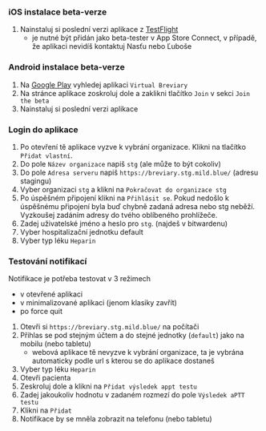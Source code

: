 ### iOS instalace beta-verze
1. Nainstaluj si poslední verzi aplikace z [TestFlight](https://developer.apple.com/testflight/)
   - je nutné být přidán jako beta-tester v App Store Connect, v případě, že aplikaci nevidíš kontaktuj Nasťu nebo Ľuboše

### Android instalace beta-verze
1. Na [Google Play](https://play.google.com/store/games?hl=en&gl=US) vyhledej aplikaci `Virtual Breviary`
2. Na stránce aplikace zoskroluj dole a zaklikni tlačítko `Join` v sekci `Join the beta`
3. Nainstaluj si poslední verzi aplikace

### Login do aplikace
1. Po otevření tě aplikace vyzve k vybrání organizace. Klikni na tlačítko `Přidat vlastní`.
2. Do pole `Název organizace` napiš `stg` (ale může to být cokoliv)
3. Do pole `Adresa serveru` napiš `https://breviary.stg.mild.blue/` (adresu stagingu)
4. Vyber organizaci `stg` a klikni na `Pokračovat do organizace stg`
5. Po úspěšném připojení klikni na `Přihlásit se`. Pokud nedošlo k úspěšnému připojení byla buď chybně zadaná adresa nebo stg neběží. Vyzkoušej zadáním adresy do tvého oblíbeného prohlížeče.
6. Zadej uživatelské jméno a heslo pro `stg`. (najdeš v bitwardenu)
7. Vyber hospitalizační jednotku default
8. Vyber typ léku `Heparin`

### Testování notifikací
Notifikace je potřeba testovat v 3 režimech
- v otevřené aplikaci
- v minimalizované aplikaci (jenom klasiky zavřít)
- po force quit 

1. Otevři si `https://breviary.stg.mild.blue/` na počítači
2. Přihlas se pod stejným účtem a do stejné jednotky (`default`) jako na mobilu (nebo tabletu)
   - webová aplikace tě nevyzve k vybrání organizace, ta je vybrána automaticky podle url s kterou se do aplikace dostaneš
3. Vyber typ léku `Heparin`
4. Otevři pacienta
5. Zeskroluj dole a klikni na `Přidat výsledek appt testu`
6. Zadej jakoukoliv hodnotu v zadaném rozmezí do pole `Výsledek aPTT testu`
7. Klikni na `Přidat`
8. Notifikace by se mněla zobrazit na telefonu (nebo tabletu)